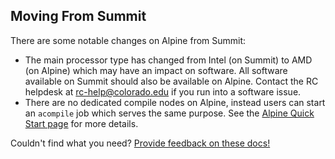 ## Moving From Summit

There are some notable changes on Alpine from Summit:

- The main processor type has changed from Intel (on Summit) to AMD (on Alpine) which may have an impact on software. All software available on Summit should also be available on Alpine. Contact the RC helpdesk at <rc-help@colorado.edu> if you run into a software issue.
- There are no dedicated compile nodes on Alpine, instead users can start an `acompile` job which serves the same purpose. See the [Alpine Quick Start page](./quick-start.html) for more details.

Couldn't find what you need? [Provide feedback on these docs!](https://forms.gle/bSQEeFrdvyeQWPtW9)

